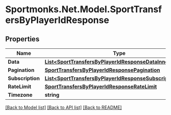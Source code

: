 # Sportmonks.Net.Model.SportTransfersByPlayerIdResponse

## Properties

Name | Type | Description | Notes
------------ | ------------- | ------------- | -------------
**Data** | [**List&lt;SportTransfersByPlayerIdResponseDataInner&gt;**](SportTransfersByPlayerIdResponseDataInner.md) |  | [optional] 
**Pagination** | [**SportTransfersByPlayerIdResponsePagination**](SportTransfersByPlayerIdResponsePagination.md) |  | [optional] 
**Subscription** | [**List&lt;SportTransfersByPlayerIdResponseSubscriptionInner&gt;**](SportTransfersByPlayerIdResponseSubscriptionInner.md) |  | [optional] 
**RateLimit** | [**SportTransfersByPlayerIdResponseRateLimit**](SportTransfersByPlayerIdResponseRateLimit.md) |  | [optional] 
**Timezone** | **string** |  | [optional] 

[[Back to Model list]](../README.md#documentation-for-models) [[Back to API list]](../README.md#documentation-for-api-endpoints) [[Back to README]](../README.md)

